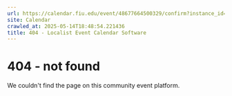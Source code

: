 ```yaml
---
url: https://calendar.fiu.edu/event/48677664500329/confirm?instance_id=48677664501354&return=https%3A%2F%2Fcalendar.fiu.edu%2Fcalendar%3Fevent_types%255B%255D%3D121719
site: Calendar
crawled_at: 2025-05-14T18:48:54.221436
title: 404 - Localist Event Calendar Software
---
```


# 404 - not found
We couldn't find the page on this community event platform.

